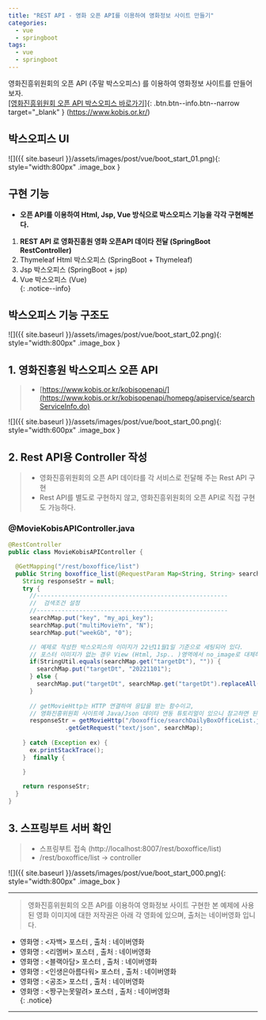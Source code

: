 ```yaml
---
title: "REST API - 영화 오픈 API를 이용하여 영화정보 사이트 만들기"
categories: 
  - vue
  - springboot
tags:
  - vue
  - springboot
---
```


영화진흥위원회의 오픈 API (주말 박스오피스) 를 이용하여 영화정보 사이트를 만들어보자.        
[[영화진흥위원회 오픈 API 박스오피스 바로가기]](https://www.kobis.or.kr/kobisopenapi/homepg/apiservice/searchServiceInfo.do){: .btn.btn--info.btn--narrow target="_blank" }  (https://www.kobis.or.kr/)    

## 박스오피스 UI
![]({{ site.baseurl }}/assets/images/post/vue/boot_start_01.png){: style="width:800px" .image_box }

## 구현 기능
+ **오픈 API를 이용하여 Html, Jsp, Vue 방식으로 박스오피스 기능을 각각 구현해본다.**    

1. **REST API 로 영화진흥원 영화 오픈API 데이타 전달 (SpringBoot RestController)**    
2. Thymeleaf Html 박스오피스 (SpringBoot + Thymeleaf)    
3. Jsp 박스오피스 (SpringBoot + jsp)    
4. Vue 박스오피스 (Vue)       
{: .notice--info}

## 박스오피스 기능 구조도
![]({{ site.baseurl }}/assets/images/post/vue/boot_start_02.png){: style="width:800px" .image_box }

## 1. 영화진흥원 박스오피스 오픈 API 
> + [https://www.kobis.or.kr/kobisopenapi/](https://www.kobis.or.kr/kobisopenapi/homepg/apiservice/searchServiceInfo.do)

![]({{ site.baseurl }}/assets/images/post/vue/boot_start_00.png){: style="width:600px" .image_box }

## 2. Rest API용 Controller 작성
> + 영화진흥위원회의 오픈 API 데이타를 각 서비스로 전달해 주는 Rest API 구현    
> + Rest API를 별도로 구현하지 않고, 영화진흥위원회의 오픈 API로 직접 구현도 가능하다.

### @MovieKobisAPIController.java
```java
@RestController
public class MovieKobisAPIController {

  @GetMapping("/rest/boxoffice/list")
  public String boxoffice_list(@RequestParam Map<String, String> searchMap) throws Exception {      
    String responseStr = null;
    try {
      //------------------------------------------------------
      //  검색조건 설정
      //------------------------------------------------------      
      searchMap.put("key", "my_api_key");
      searchMap.put("multiMovieYn", "N");
      searchMap.put("weekGb", "0");

      // 예제로 작성한 박스오피스의 이미지가 22년11월1일 기준으로 세팅되어 있다.
      // 포스터 이미지가 없는 경우 View (Html, Jsp.. )영역에서 no_image로 대체하여 보여준다.
      if(StringUtil.equals(searchMap.get("targetDt"), "")) {
        searchMap.put("targetDt", "20221101");
      } else {
        searchMap.put("targetDt", searchMap.get("targetDt").replaceAll("-", ""));
      }
            
      // getMovieHttp는 HTTP 연결하여 응답을 받는 함수이고,
      // 영화진흥위원회 사이트에 Java/Json 데이타 연동 튜토리얼이 있으니 참고하면 된다.
      responseStr = getMovieHttp("/boxoffice/searchDailyBoxOfficeList.json?")
                .getGetRequest("text/json", searchMap);
      
    } catch (Exception ex) {
      ex.printStackTrace();
    }  finally {

    }        
 
    return responseStr;
  }
}
```    

## 3. 스프링부트 서버 확인
> + 스프링부트 접속 (http://localhost:8007/rest/boxoffice/list)    
> + /rest/boxoffice/list -> controller     

![]({{ site.baseurl }}/assets/images/post/vue/boot_start_000.png){: style="width:800px" .image_box }

---

> 영화진흥위원회의 오픈 API를 이용하여 영화정보 사이트 구현한  본 예제에 사용된 영화 이미지에 대한 저작권은 
> 아래 각 영화에 있으며, 출처는 네이버영화 입니다.

+ 영화명 : <자백> 포스터 , 출처 : 네이버영화 
+ 영화명 : <리멤버> 포스터 , 출처 : 네이버영화
+ 영화명 : <블랙아담> 포스터 , 출처 : 네이버영화  
+ 영화명 : <인생은아름다워> 포스터 , 출처 : 네이버영화   
+ 영화명 : <공조> 포스터 , 출처 : 네이버영화  
+ 영화명 : <짱구는못말려> 포스터 , 출처 : 네이버영화  
{: .notice}


---   
   
